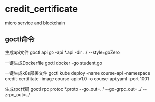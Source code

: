 # credit_certificate

micro service and blockchain

## goctl命令

生成api文件
goctl api go -api *.api -dir ../ --style=goZero

一键生成Dockerfile
goctl docker -go student.go

一键生成k8s部署文件
goctl kube deploy -name course-api -namespace credit-certifitate -image course-api:v1.0 -o course-api.yaml -port 1001

生成rpc代码
goctl rpc protoc *.proto --go_out=../ --go-grpc_out=../ --zrpc_out=../
